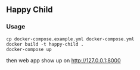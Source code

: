 ## Happy Child

### Usage
```
cp docker-compose.example.yml docker-compose.yml
docker build -t happy-child .
docker-compose up
```
then web app show up on http://127.0.0.1:8000
